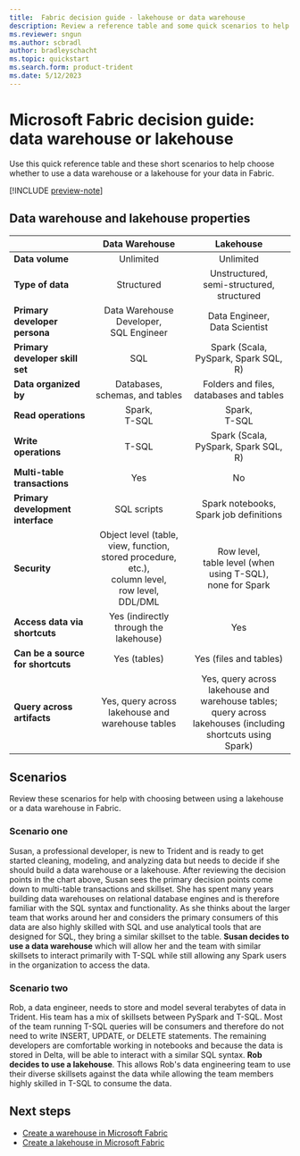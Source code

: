 ```yaml
---
title:  Fabric decision guide - lakehouse or data warehouse
description: Review a reference table and some quick scenarios to help in choosing whether to use a data warehouse or a lakehouse for your data in Fabric.
ms.reviewer: sngun
ms.author: scbradl
author: bradleyschacht
ms.topic: quickstart
ms.search.form: product-trident
ms.date: 5/12/2023
---
```


# Microsoft Fabric decision guide: data warehouse or lakehouse

Use this quick reference table and these short scenarios to help choose whether to use a data warehouse or a lakehouse for your data in Fabric.

[!INCLUDE [preview-note](../includes/preview-note.md)]

## Data warehouse and lakehouse properties

| | **Data Warehouse** | **Lakehouse** |
|---|:---:|:---:|
| **Data volume** | Unlimited | Unlimited |
| **Type of data** | Structured | Unstructured,<br>semi-structured,<br>structured |
| **Primary developer persona** | Data Warehouse Developer,<br>SQL Engineer | Data Engineer,<br>Data Scientist |
| **Primary developer skill set** | SQL | Spark (Scala, PySpark, Spark SQL, R) |
| **Data organized** **by** | Databases, schemas, and tables | Folders and files,<br>databases and tables |
| **Read operations** | Spark,<br>T-SQL | Spark,<br>T-SQL |
| **Write operations** | T-SQL | Spark (Scala, PySpark, Spark SQL, R) |
| **Multi-table transactions** | Yes | No |
| **Primary development interface** | SQL scripts | Spark notebooks,<br>Spark job definitions |
| **Security** | Object level (table, view, function, stored procedure, etc.),<br>column level,<br>row level,<br>DDL/DML | Row level,<br>table level (when using T-SQL),<br>none for Spark |
| **Access data via shortcuts** | Yes (indirectly through the lakehouse) | Yes |
| **Can be a source for shortcuts** | Yes (tables) | Yes (files and tables) |
| **Query across artifacts** | Yes, query across lakehouse and warehouse tables | Yes, query across lakehouse and warehouse tables;<br>query across lakehouses (including shortcuts using Spark) |

## Scenarios

Review these scenarios for help with choosing between using a lakehouse or a data warehouse in Fabric.

### Scenario one

Susan, a professional developer, is new to Trident and is ready to get started cleaning, modeling, and analyzing data but needs to decide if she should build a data warehouse or a lakehouse. After reviewing the decision points in the chart above, Susan sees the primary decision points come down to multi-table transactions and skillset. She has spent many years building data warehouses on relational database engines and is therefore familiar with the SQL syntax and functionality. As she thinks about the larger team that works around her and considers the primary consumers of this data are also highly skilled with SQL and use analytical tools that are designed for SQL, they bring a similar skillset to the table. **Susan decides to use a data warehouse** which will allow her and the team with similar skillsets to interact primarily with T-SQL while still allowing any Spark users in the organization to access the data.

### Scenario two

Rob, a data engineer, needs to store and model several terabytes of data in Trident. His team has a mix of skillsets between PySpark and T-SQL. Most of the team running T-SQL queries will be consumers and therefore do not need to write INSERT, UPDATE, or DELETE statements. The remaining developers are comfortable working in notebooks and because the data is stored in Delta, will be able to interact with a similar SQL syntax. **Rob decides to use a lakehouse**. This allows Rob's data engineering team to use their diverse skillsets against the data while allowing the team members highly skilled in T-SQL to consume the data.

## Next steps

- [Create a warehouse in Microsoft Fabric](../data-warehouse/create-warehouse.md)
- [Create a lakehouse in Microsoft Fabric](../data-engineering/create-lakehouse.md)
